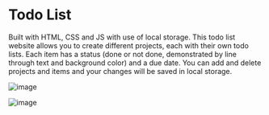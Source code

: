 # Todo List

Built with HTML, CSS and JS with use of local storage. This todo list website allows you to create different projects, each with their own todo lists.
Each item has a status (done or not done, demonstrated by line through text and background color) and a due date.
You can add and delete projects and items and your changes will be saved in local storage.

![image](https://user-images.githubusercontent.com/78992816/154666547-c82d4d7d-70da-4c2d-965b-70bba6396f47.png)

![image](https://user-images.githubusercontent.com/78992816/154666726-6a7bdbcb-32ca-4038-933b-c5a413244f0b.png)
